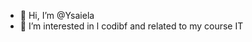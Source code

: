 - 👋 Hi, I’m @Ysaiela
- 👀 I’m interested in l codibf and related to my course IT

<!---
Ysaiela/Ysaiela is a ✨ special ✨ repository because its `README.md` (this file) appears on your GitHub profile.
You can click the Preview link to take a look at your changes.
--->
